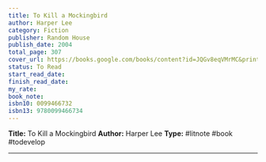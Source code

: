 ```yaml
---
title: To Kill a Mockingbird
author: Harper Lee
category: Fiction
publisher: Random House
publish_date: 2004
total_page: 307
cover_url: https://books.google.com/books/content?id=JQGv8eqVMrMC&printsec=frontcover&img=1&zoom=1&source=gbs_api
status: To Read
start_read_date: 
finish_read_date: 
my_rate: 
book_note: 
isbn10: 0099466732
isbn13: 9780099466734
---
```

**Title:** To Kill a Mockingbird
**Author:** Harper Lee
**Type:** #litnote #book #todevelop 

---